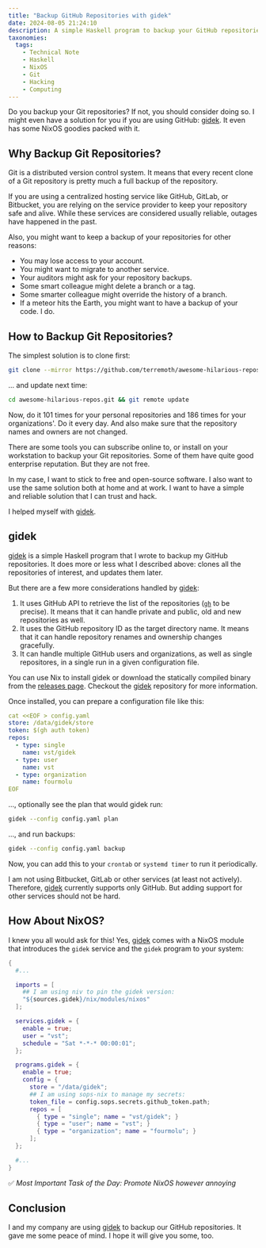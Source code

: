 ```yaml
---
title: "Backup GitHub Repositories with gidek"
date: 2024-08-05 21:24:10
description: A simple Haskell program to backup your GitHub repositories.
taxonomies:
  tags:
    - Technical Note
    - Haskell
    - NixOS
    - Git
    - Hacking
    - Computing
---
```


Do you backup your Git repositories? If not, you should consider doing so. I
might even have a solution for you if you are using GitHub: [gidek]. It even has
some NixOS goodies packed with it.

<!-- more -->

## Why Backup Git Repositories?

Git is a distributed version control system. It means that every recent clone of
a Git repository is pretty much a full backup of the repository.

If you are using a centralized hosting service like GitHub, GitLab, or
Bitbucket, you are relying on the service provider to keep your repository safe
and alive. While these services are considered usually reliable, outages have
happened in the past.

Also, you might want to keep a backup of your repositories for other reasons:

- You may lose access to your account.
- You might want to migrate to another service.
- Your auditors might ask for your repository backups.
- Some smart colleague might delete a branch or a tag.
- Some smarter colleague might override the history of a branch.
- If a meteor hits the Earth, you might want to have a backup of your code. I
  do.

## How to Backup Git Repositories?

The simplest solution is to clone first:

```sh
git clone --mirror https://github.com/terremoth/awesome-hilarious-repos.git
```

... and update next time:

```sh
cd awesome-hilarious-repos.git && git remote update
```

Now, do it 101 times for your personal repositories and 186 times for your
organizations'. Do it every day. And also make sure that the repository names
and owners are not changed.

There are some tools you can subscribe online to, or install on your workstation
to backup your Git repositories. Some of them have quite good enterprise
reputation. But they are not free.

In my case, I want to stick to free and open-source software. I also want to use
the same solution both at home and at work. I want to have a simple and reliable
solution that I can trust and hack.

I helped myself with [gidek].

## gidek

[gidek] is a simple Haskell program that I wrote to backup my GitHub
repositories. It does more or less what I described above: clones all the
repositories of interest, and updates them later.

But there are a few more considerations handled by [gidek]:

1. It uses GitHub API to retrieve the list of the repositories ([`gh`][gh] to be
   precise). It means that it can handle private and public, old and new
   repositories as well.
2. It uses the GitHub repository ID as the target directory name. It means that
   it can handle repository renames and ownership changes gracefully.
3. It can handle multiple GitHub users and organizations, as well as single
   repositores, in a single run in a given configuration file.

You can use Nix to install gidek or download the statically compiled binary from
the [releases page]. Checkout the [gidek] repository for more information.

Once installed, you can prepare a configuration file like this:

```yaml
cat <<EOF > config.yaml
store: /data/gidek/store
token: $(gh auth token)
repos:
  - type: single
    name: vst/gidek
  - type: user
    name: vst
  - type: organization
    name: fourmolu
EOF
```

..., optionally see the plan that would gidek run:

```sh
gidek --config config.yaml plan
```

..., and run backups:

```sh
gidek --config config.yaml backup
```

Now, you can add this to your `crontab` or `systemd timer` to run it
periodically.

I am not using Bitbucket, GitLab or other services (at least not actively).
Therefore, [gidek] currently supports only GitHub. But adding support for other
services should not be hard.

## How About NixOS?

I knew you all would ask for this! Yes, [gidek] comes with a NixOS module that
introduces the `gidek` service and the `gidek` program to your system:

```nix
{
  #...

  imports = [
    ## I am using niv to pin the gidek version:
    "${sources.gidek}/nix/modules/nixos"
  ];

  services.gidek = {
    enable = true;
    user = "vst";
    schedule = "Sat *-*-* 00:00:01";
  };

  programs.gidek = {
    enable = true;
    config = {
      store = "/data/gidek";
      ## I am using sops-nix to manage my secrets:
      token_file = config.sops.secrets.github_token.path;
      repos = [
        { type = "single"; name = "vst/gidek"; }
        { type = "user"; name = "vst"; }
        { type = "organization"; name = "fourmolu"; }
      ];
  };

  #...
}
```

✅ _Most Important Task of the Day: Promote NixOS however annoying_

## Conclusion

I and my company are using [gidek] to backup our GitHub repositories. It gave me
some peace of mind. I hope it will give you some, too.

<!-- REFERENCES -->

[gidek]: https://github.com/vst/gidek
[releases page]: https://github.com/vst/gidek/releases
[gh]: https://cli.github.com/
